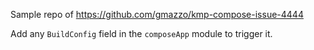 Sample repo of https://github.com/gmazzo/kmp-compose-issue-4444

Add any `BuildConfig` field in the `composeApp` module to trigger it.